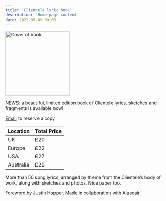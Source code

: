 ```yaml
---
title: 'Clientele lyric book'
description: 'Home page content'
date: 2022-05-09 09:00
---
```


<img src="https://pbs.twimg.com/media/FSTtrQ5XsAAupvk?format=jpg&name=small" width="200" alt="Cover of book">

NEWS: a beautiful, limited edition book of Clientele lyrics, sketches and fragments is available now!

[Email](mailto:Julian@voicesinalane.co.uk) to reserve a copy

| Location | Total Price |
|---------|--------|
| UK  | £20 |
| Europe | £22 |
| USA  | £27 |
| Australia | £29 |

More than 50 song lyrics, arranged by theme from the Clientele’s body of work, along with sketches and photos. Nice paper too.

Foreword by Justin Hopper. Made in collaboration with Alasdair.
